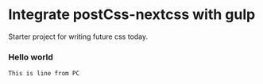 # Integrate postCss-nextcss with gulp
Starter project for writing future css today.
### Hello world

```
This is line from PC
```

